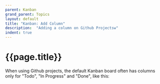 ```yaml
---
parent: Kanban
grand_parent: Topics
layout: default
title: "Kanban: Add Column"
description:  "Adding a column on Github Projectsw"
indent: true
---
```


# {{page.title}}

When using Github projects, the default Kanban board often has columns only for "Todo", "In Progress" and "Done", like this:



